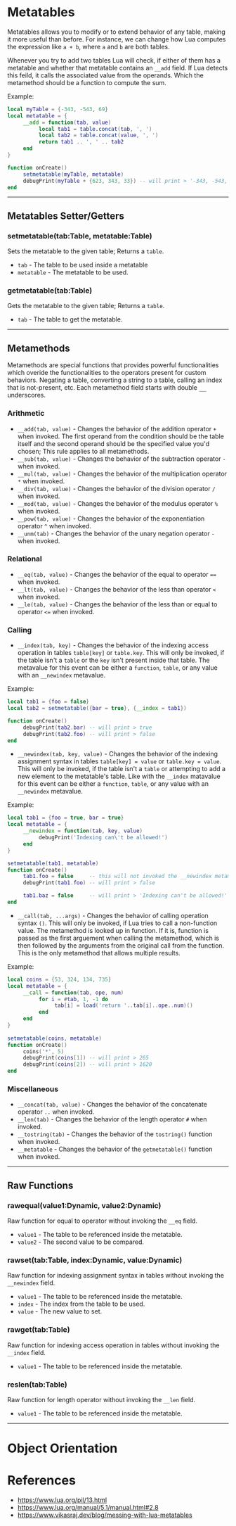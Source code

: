 # Metatables
Metatables allows you to modify or to extend behavior of any table, making it more useful than before. For instance, we can change how Lua computes the expression like `a + b`, where `a` and `b` are both tables. 

Whenever you try to add two tables Lua will check, if either of them has a metatable and whether that metatable contains an `__add` field. If Lua detects this feild, it calls the associated value from the operands. Which the metamethod should be a function to compute the sum.

Example:
```lua
local myTable = {-343, -543, 69}
local metatable = {
     __add = function(tab, value)
          local tab1 = table.concat(tab, ', ')
          local tab2 = table.concat(value, ', ')
          return tab1 .. ', ' .. tab2
     end
}

function onCreate()
     setmetatable(myTable, metatable)
     debugPrint(myTable + {623, 343, 33}) -- will print > '-343, -543, 69, 623, 343, 33'
end
```

***

## Metatables Setter/Getters
### setmetatable(tab:Table, metatable:Table)
Sets the metatable to the given table; Returns a `table`.

- `tab` - The table to be used inside a metatable
- `metatable` - The metatable to be used.

### getmetatable(tab:Table)
Gets the metatable to the given table; Returns a `table`.

- `tab` - The table to get the metatable.

***

## Metamethods
Metamethods are special functions that provides powerful functionalities which overide the functionalities to the operators present for custom behaviors. Negating a table, converting a string to a table, calling an index that is not-present, etc. Each metamethod field starts with double <kbd>__</kbd> underscores.

### Arithmetic
- `__add(tab, value)` - Changes the behavior of the addition operator `+` when invoked. The first operand from the condition should be the table itself and the second operand should be the specified value you'd chosen; This rule applies to all metamethods.
- `__sub(tab, value)` - Changes the behavior of the subtraction operator `-` when invoked.
- `__mul(tab, value)` - Changes the behavior of the multiplication operator `*` when invoked.
- `__div(tab, value)` - Changes the behavior of the division operator `/` when invoked.
- `__mod(tab, value)` - Changes the behavior of the modulus operator `%` when invoked.
- `__pow(tab, value)` - Changes the behavior of the exponentiation operator `^` when invoked.
- `__unm(tab)` - Changes the behavior of the unary negation operator `-` when invoked.

### Relational
- `__eq(tab, value)` - Changes the behavior of the equal to operator `==` when invoked.
- `__lt(tab, value)` - Changes the behavior of the less than operator `<` when invoked.
- `__le(tab, value)` - Changes the behavior of the less than or equal to operator `<=` when invoked.

### Calling
- `__index(tab, key)` - Changes the behavior of the indexing access operation in tables `table[key]` or `table.key`. This will only be invoked, if the table isn't a `table` or the `key` isn't present inside that table. The metavalue for this event can be either a `function`, `table`, or any value with an `__newindex` metavalue.

Example:
```lua
local tab1 = {foo = false}
local tab2 = setmetatable({bar = true}, {__index = tab1})

function onCreate()
     debugPrint(tab2.bar) -- will print > true
     debugPrint(tab2.foo) -- will print > false
end
```

- `__newindex(tab, key, value)` - Changes the behavior of the indexing assignment syntax in tables `table[key] = value` or `table.key = value`. This will only be invoked, if the table isn't a `table` or attempting to add a new element to the metatable's table. Like with the `__index` matavalue for this event can be either a `function`, `table`, or any value with an `__newindex` metavalue.

Example:
```lua
local tab1 = {foo = true, bar = true}
local metatable = {
     __newindex = function(tab, key, value)
          debugPrint('Indexing can\'t be allowed!')
     end
}

setmetatable(tab1, metatable)
function onCreate()
     tab1.foo = false     -- this will not invoked the __newindex metamethod.
     debugPrint(tab1.foo) -- will print > false

     tab1.baz = false     -- will print > 'Indexing can't be allowed!'
end
```

- `__call(tab, ...args)` - Changes the behavior of calling operation syntax `()`. This will only be invoked, if Lua tries to call a non-function value. The metamethod is looked up in function. If it is, function is passed as the first arguement when calling the metamethod, which is then followed by the arguments from the original call from the function. This is the only metamethod that allows multiple results.

Example:
```lua
local coins = {53, 324, 134, 735}
local metatable = {
     __call = function(tab, ope, num)
          for i = #tab, 1, -1 do
               tab[i] = load('return '..tab[i]..ope..num)()
          end
     end
}
     
setmetatable(coins, metatable)
function onCreate()
     coins('*', 5)
     debugPrint(coins[1]) -- will print > 265
     debugPrint(coins[2]) -- will print > 1620
end
```

### Miscellaneous
- `__concat(tab, value)` - Changes the behavior of the concatenate operator `..` when invoked.
- `__len(tab)` - Changes the behavior of the length operator `#` when invoked.
- `__tostring(tab)` - Changes the behavior of the `tostring()` function when invoked.
- `__metatable` - Changes the behavior of the `getmetatable()` function when invoked.

***

## Raw Functions
### rawequal(value1:Dynamic, value2:Dynamic)
Raw function for equal to operator without invoking the `__eq` field.

- `value1` - The table to be referenced inside the metatable.
- `value2` - The second value to be compared.

### rawset(tab:Table, index:Dynamic, value:Dynamic)
Raw function for indexing assignment syntax in tables without invoking the `__newindex` field.

- `value1` - The table to be referenced inside the metatable.
- `index` - The index from the table to be used.
- `value` - The new value to set.

### rawget(tab:Table)
Raw function for indexing access operation in tables without invoking the `__index` field.

- `value1` - The table to be referenced inside the metatable.

### reslen(tab:Table)
Raw function for length operator without invoking the `__len` field.

- `value1` - The table to be referenced inside the metatable.

***

# Object Orientation


# References
- https://www.lua.org/pil/13.html
- https://www.lua.org/manual/5.1/manual.html#2.8
- https://www.vikasraj.dev/blog/messing-with-lua-metatables